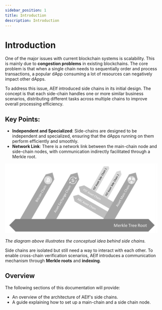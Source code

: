 ```yaml
---
sidebar_position: 1
title: Introduction
description: Introduction
---
```


# Introduction

One of the major issues with current blockchain systems is scalability. This is mainly due to **congestion problems** in existing blockchains. The core problem is that when a single chain needs to sequentially order and process transactions, a popular dApp consuming a lot of resources can negatively impact other dApps.

To address this issue, AElf introduced side chains in its initial design. The concept is that each side-chain handles one or more similar business scenarios, distributing different tasks across multiple chains to improve overall processing efficiency.

## Key Points:

- **Independent and Specialized**: Side-chains are designed to be independent and specialized, ensuring that the dApps running on them perform efficiently and smoothly.
- **Network Link**: There is a network link between the main-chain node and side-chain nodes, with communication indirectly facilitated through a Merkle root.

![image](../../../static/img/introduction-topology.png)

_The diagram above illustrates the conceptual idea behind side chains._

Side chains are isolated but still need a way to interact with each other. To enable cross-chain verification scenarios, AElf introduces a communication mechanism through **Merkle roots** and **indexing**.

## Overview

The following sections of this documentation will provide:

- An overview of the architecture of AElf's side chains.
- A guide explaining how to set up a main-chain and a side chain node.
